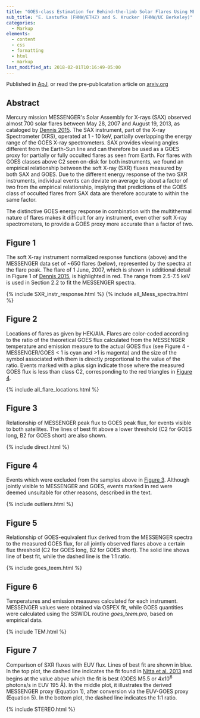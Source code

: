 ```yaml
---
title: "GOES-class Estimation for Behind-the-limb Solar Flares Using MESSENGER SAX"
sub_title: "E. Lastufka (FHNW/ETHZ) and S. Krucker (FHNW/UC Berkeley)"
categories:
  - Markup
elements:
  - content
  - css
  - formatting
  - html
  - markup
last_modified_at: 2018-02-01T10:16:49-05:00
---
```


Published in [ApJ](https://doi.org/10.3847/1538-4357/abc5c2), or read the pre-publicatation article on [arxiv.org](https://arxiv.org/abs/2012.10221) 

## Abstract

Mercury mission MESSENGER's Solar Assembly for X-rays (SAX) observed almost 700 solar flares between May 28, 2007 and August 19, 2013, as cataloged by [Dennis 2015](http://adsabs.harvard.edu/abs/2015ApJ...803...67D). The SAX instrument, part of the X-ray Spectrometer (XRS), operated at 1 - 10 keV, partially overlapping the energy range of the GOES X-ray spectrometers. SAX provides viewing angles different from the Earth-Sun line and can therefore be used as a GOES proxy for partially or fully occulted flares as seen from Earth. For flares with GOES classes above C2 seen on-disk for both instruments, we found an empirical relationship between the soft X-ray (SXR) fluxes measured by both SAX and GOES. Due to the different energy response of the two SXR instruments, individual events can deviate on average by about a factor of two from the empirical relationship, implying that predictions of the GOES class of occulted flares from SAX data are therefore accurate to within the same factor.

The distinctive GOES energy response in combination with the multithermal nature of flares makes it difficult for any instrument, even other soft X-ray spectrometers, to provide a GOES proxy more accurate than a factor of two.

## Figure 1

The soft X-ray instrument normalized response functions (above) and the MESSENGER data set of ~650 flares (below), represented by the spectra at the flare peak. The flare of 1 June, 2007, which is shown in additional detail in Figure 1 of [Dennis 2015](http://adsabs.harvard.edu/abs/2015ApJ...803...67D), is highlighted in red. The range from 2.5-7.5 keV is used in Section 2.2 to fit the MESSENGER spectra.

{% include SXR_instr_response.html %}
{% include all_Mess_spectra.html %}

## Figure 2

Locations of flares as given by HEK/AIA. Flares are color-coded according to the ratio of the theoretical GOES flux calculated from the MESSENGER temperature and emission measure to the actual GOES flux (see Figure 4 - MESSENGER/GOES < 1 is cyan and >1 is magenta) and the size of the symbol associated with them is directly proportional to the value of the ratio. Events marked with a plus sign indicate those where the measured GOES flux is less than class C2, corresponding to the red triangles in [Figure 4](#figure-4).

{% include all_flare_locations.html %}


## Figure 3

Relationship of MESSENGER peak flux to GOES peak flux, for events visible to both satellites. The lines of best fit above a lower threshold (C2 for GOES long, B2 for GOES short) are also shown.

{% include direct.html %}

## Figure 4

Events which were excluded from the samples above in [Figure 3](#figure-3). Although jointly visible to MESSENGER and GOES, events marked in red were deemed unsuitable for other reasons, described in the text.

{% include outliers.html %}

## Figure 5

Relationship of GOES-equivalent flux derived from the MESSENGER spectra to the measured GOES flux, for all jointly observed flares above a certain flux threshold (C2 for GOES long, B2 for GOES short). The solid line shows line of best fit, while the dashed line is the 1:1 ratio.

{% include goes_teem.html %}

## Figure 6

Temperatures and emission measures calculated for each instrument. MESSENGER values were obtained via OSPEX fit, while GOES quantities were calculated using the SSWIDL routine _goes_teem.pro_, based on empirical data.

{% include TEM.html %}

## Figure 7

Comparison of SXR fluxes with EUV flux. Lines of best fit are shown in blue. In the top plot, the dashed line indicates the fit found in [Nitta et al. 2013](http://link.springer.com/article/10.1007/s11207-013-0307-7) and begins at the value above which the fit is best (GOES M5.5 or 4x10<sup>6</sup> photons/s in EUV 195 Å). In the middle plot, it illustrates the derived MESSENGER proxy (Equation 1), after conversion via the EUV-GOES proxy (Equation 5). In the bottom plot, the dashed line indicates the 1:1 ratio.

{% include STEREO.html %}


